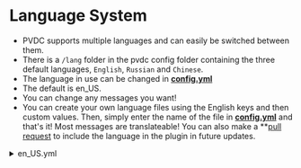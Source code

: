 # Language System

- PVDC supports multiple languages and can easily be switched between them.
- There is a `/lang` folder in the pvdc config folder containing the three default languages, `English`, `Russian` and `Chinese`.
- The language in use can be changed in **[config.yml](./config.yml.md)**
- The default is en_US.
- You can change any messages you want!
- You can create your own language files using the English keys and then custom values. Then, simply enter the name of the file in **[config.yml](./config.yml.md)** and that's it! Most messages are translateable! You can also make a **[pull request](https://github.com/Wyzebb/PlayerViewDistanceController/pulls) to include the language in the plugin in future updates.

<details>
<summary>en_US.yml</summary>

```yaml
messages:
  join: "Your maximum view distance is currently set to {chunks} chunks"

  player-offline: "That player is not online!"
  no-permission: "You do not have permission to execute this command!"

  # The message displayed when there are not enough arguments or the arguments are invalid
  incorrect-args: "Incorrect arguments - Use /pvdc help for help"

  afk: "You're AFK, so your view distance has been restricted to {chunks} chunks!"
  afk-return: "Your view distance has returned to normal!"

  chunks-too-high: "You can only set your view distance to a value less than or equal to {chunks} chunks!"

  self-view-distance-change: "You changed your maximum view distance to {chunks} chunks"

  # The message displayed for the command sender when they change someone else's maximum view distance
  sender-view-distance-change: "{target-player}'s maximum view distance was changed to {chunks} chunks"

  # The message displayed for a player when their maximum view distance has been changed
  target-view-distance-change: "Your maximum view distance has been changed to {chunks} chunks"

  reset: "You reset {target-player}'s saved view distance!"
  self-reset: "You reset your saved view distance!"

  reload-config: "The PVDC config files have been successfully reloaded"

  all-online-change: "The maximum view distance of all online players has been set to {chunks} chunks"

  view-distance-get: "{target-player}'s maximum view distance is currently set to {chunks} chunks"
  self-view-distance-get: "Your maximum view distance is currently set to {chunks} chunks"


commands:
  get: "Displays a player's max view distance"
  help: "Displays the plugin's help message"
  reload: "Reload the plugin's config.yml"
  reset: "Resets a player's max view distance"
  set: "Set your own max view distance or the max view distance of another player"
  setonline: "Sets the max view distance of all online players"
```
</details>